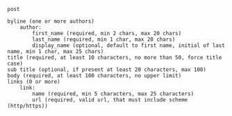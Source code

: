     post

    byline (one or more authors)
        author:
            first_name (required, min 2 chars, max 20 chars)
            last_name (required, min 1 char, max 20 chars)
            display_name (optional, default to first name, initial of last name, min 1 char, max 25 chars)
    title (required, at least 10 characters, no more than 50, force title case)
    sub title (optional, if present at least 20 characters, max 100)
    body (required, at least 100 characters, no upper limit)
    links (0 or more)
        link:
            name (required, min 5 characters, max 25 characters)
            url (required, valid url, that must include scheme (http/https))
